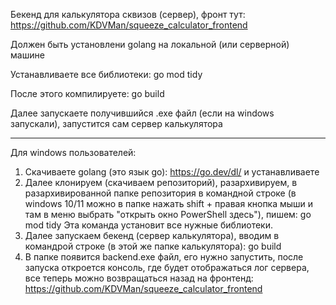 Бекенд для калькулятора сквизов (сервер), фронт тут: https://github.com/KDVMan/squeeze_calculator_frontend

Должен быть установлени golang на локальной (или серверной) машине

Устанавливаете все библиотеки: go mod tidy

После этого компилируете: go build

Далее запускаете получившийся .exe файл (если на windows запускали), запустится сам сервер калькулятора

-----

Для windows пользователей:

1) Скачиваете golang (это язык go): https://go.dev/dl/ и устанавливаете
2) Далее клонируем (скачиваем репозиторий), разархивируем, в разархивированной папке репозитория в командной строке (в windows 10/11 можно в папке нажать shift + правая кнопка мыши и там в меню выбрать "открыть окно PowerShell здесь"), пишем: go mod tidy
   Эта команда установит все нужные библиотеки.
3) Далее запускаем бекенд (сервер калькулятора), вводим в командрой строке (в этой же папке калькулятора): go build
4) В папке появится backend.exe файл, его нужно запустить, после запуска откроется консоль, где будет отображаться лог сервера, все теперь можно возвращаться назад на фронтенд: https://github.com/KDVMan/squeeze_calculator_frontend
